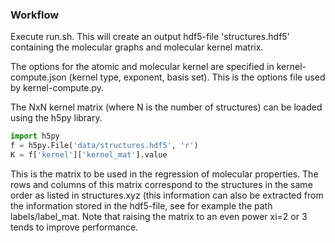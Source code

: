 
### Workflow

Execute run.sh. This will create an output hdf5-file 'structures.hdf5' containing the molecular graphs and molecular kernel matrix.

The options for the atomic and molecular kernel are specified in kernel-compute.json (kernel type, exponent, basis set). 
This is the options file used by kernel-compute.py.

The NxN kernel matrix (where N is the number of structures) can be loaded using the h5py library.
```python
import h5py
f = h5py.File('data/structures.hdf5', 'r')
K = f['kernel']['kernel_mat'].value
```

This is the matrix to be used in the regression of molecular properties. The rows and columns of this matrix correspond to the structures in the same order as listed in structures.xyz (this information can also be extracted from the information stored in the hdf5-file, see for example the path labels/label\_mat.
Note that raising the matrix to an even power xi=2 or 3 tends to improve performance.
